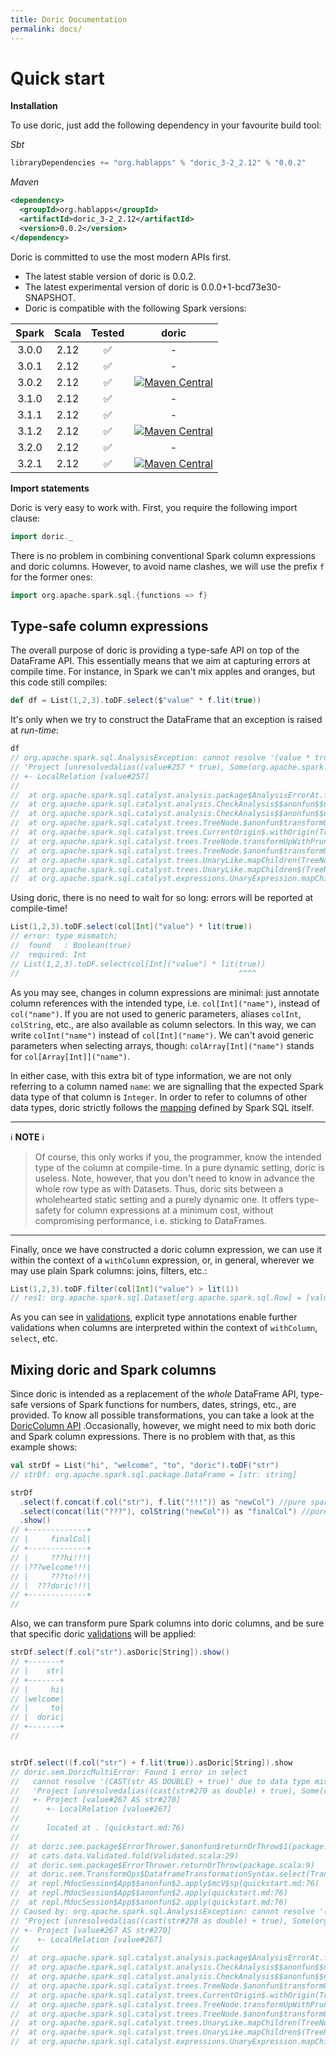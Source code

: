 ```yaml
---
title: Doric Documentation
permalink: docs/
---
```



# Quick start

__Installation__

To use doric, just add the following dependency in your favourite build tool:

_Sbt_
```scala
libraryDependencies += "org.hablapps" % "doric_3-2_2.12" % "0.0.2"
```
_Maven_
```xml
<dependency>
  <groupId>org.hablapps</groupId>
  <artifactId>doric_3-2_2.12</artifactId>
  <version>0.0.2</version>
</dependency>
```

Doric is committed to use the most modern APIs first.
<!-- * Doric is compatible with Spark version 3.2.1. -->
* The latest stable version of doric is 0.0.2.
* The latest experimental version of doric is 0.0.0+1-bcd73e30-SNAPSHOT.
* Doric is compatible with the following Spark versions:

| Spark | Scala | Tested | doric |
|:-----:|:-----:|:------:|:-----:|
| 3.0.0 | 2.12  |   ✅   |   -   |
| 3.0.1 | 2.12  |   ✅   |   -   |
| 3.0.2 | 2.12  |   ✅   | [![Maven Central](https://img.shields.io/maven-central/v/org.hablapps/doric_3-0_2.12)](https://mvnrepository.com/artifact/org.hablapps/doric_3-0_2.12/0.0.2) |
| 3.1.0 | 2.12  |   ✅   |   -   |
| 3.1.1 | 2.12  |   ✅   |   -   |
| 3.1.2 | 2.12  |   ✅   | [![Maven Central](https://img.shields.io/maven-central/v/org.hablapps/doric_3-1_2.12)](https://mvnrepository.com/artifact/org.hablapps/doric_3-1_2.12/0.0.2) |
| 3.2.0 | 2.12  |   ✅   |   -   |
| 3.2.1 | 2.12  |   ✅   | [![Maven Central](https://img.shields.io/maven-central/v/org.hablapps/doric_3-2_2.12)](https://mvnrepository.com/artifact/org.hablapps/doric_3-2_2.12/0.0.2) |


__Import statements__

Doric is very easy to work with. First, you require the following import clause:

```scala
import doric._
```

There is no problem in combining conventional Spark column expressions and doric columns.
However, to avoid name clashes, we will use the prefix `f` for the former ones:

```scala
import org.apache.spark.sql.{functions => f}
``` 

## Type-safe column expressions

The overall purpose of doric is providing a type-safe API on top of the DataFrame API. This essentially means 
that we aim at capturing errors at compile time. For instance, in Spark we can't mix apples and oranges, but this 
code still compiles:
```scala
def df = List(1,2,3).toDF.select($"value" * f.lit(true))
```
It's only when we try to construct the DataFrame that an exception is raised at _run-time_:
```scala
df
// org.apache.spark.sql.AnalysisException: cannot resolve '(value * true)' due to data type mismatch: differing types in '(value * true)' (int and boolean).;
// 'Project [unresolvedalias((value#257 * true), Some(org.apache.spark.sql.Column$$Lambda$4027/0x000000010174b040@3922d6ef))]
// +- LocalRelation [value#257]
// 
// 	at org.apache.spark.sql.catalyst.analysis.package$AnalysisErrorAt.failAnalysis(package.scala:42)
// 	at org.apache.spark.sql.catalyst.analysis.CheckAnalysis$$anonfun$$nestedInanonfun$checkAnalysis$1$2.applyOrElse(CheckAnalysis.scala:190)
// 	at org.apache.spark.sql.catalyst.analysis.CheckAnalysis$$anonfun$$nestedInanonfun$checkAnalysis$1$2.applyOrElse(CheckAnalysis.scala:175)
// 	at org.apache.spark.sql.catalyst.trees.TreeNode.$anonfun$transformUpWithPruning$2(TreeNode.scala:535)
// 	at org.apache.spark.sql.catalyst.trees.CurrentOrigin$.withOrigin(TreeNode.scala:82)
// 	at org.apache.spark.sql.catalyst.trees.TreeNode.transformUpWithPruning(TreeNode.scala:535)
// 	at org.apache.spark.sql.catalyst.trees.TreeNode.$anonfun$transformUpWithPruning$1(TreeNode.scala:532)
// 	at org.apache.spark.sql.catalyst.trees.UnaryLike.mapChildren(TreeNode.scala:1122)
// 	at org.apache.spark.sql.catalyst.trees.UnaryLike.mapChildren$(TreeNode.scala:1121)
// 	at org.apache.spark.sql.catalyst.expressions.UnaryExpression.mapChildren(Expression.scala:467)
```

Using doric, there is no need to wait for so long: errors will be reported at compile-time!
```scala
List(1,2,3).toDF.select(col[Int]("value") * lit(true))
// error: type mismatch;
//  found   : Boolean(true)
//  required: Int
// List(1,2,3).toDF.select(col[Int]("value") * lit(true))
//                                                 ^^^^
```

As you may see, changes in column expressions are minimal: just annotate column references with the intended type, 
i.e. `col[Int]("name")`, instead of `col("name")`. If you are not used to generic parameters, aliases `colInt`, `colString`, etc., are also available as column selectors.
In this way, we can write `colInt("name")` instead of `col[Int]("name")`. We can't avoid generic parameters when
selecting arrays, though: `colArray[Int]("name")` stands for `col[Array[Int]]("name")`.

In either case, with this extra bit of type information, we are not only
referring to a column named `name`: we are signalling that the expected Spark data type of that column is `Integer`. 
In order to refer to columns of other data types, doric strictly follows the 
[mapping](https://spark.apache.org/docs/latest/sql-ref-datatypes.html) defined by Spark SQL itself. 

---
ℹ️ **NOTE** ℹ️

> Of course, this only works if you, the programmer, know the intended type 
of the column at compile-time. In a pure dynamic setting, doric is useless. Note, however, that you don't need to know 
in advance the whole row type as with Datasets. Thus, doric sits between a wholehearted static setting and a 
purely dynamic one. It offers type-safety for column expressions at a minimum cost, without compromising performance, 
i.e. sticking to DataFrames.

---

Finally, once we have constructed a doric column expression, we can use it within the context of a `withColumn` expression, 
or, in general, wherever we may use plain Spark columns: joins, filters, etc.:

```scala
List(1,2,3).toDF.filter(col[Int]("value") > lit(1))
// res1: org.apache.spark.sql.Dataset[org.apache.spark.sql.Row] = [value: int]
```

As you can see in [validations](validations.md), explicit type annotations enable further validations when columns
are interpreted within the context of `withColumn`, `select`, etc.

## Mixing doric and Spark columns

Since doric is intended as a replacement of the _whole_ DataFrame API, type-safe versions of Spark functions 
for numbers, dates, strings, etc., are provided. To know all possible transformations, you can take a look at 
the [DoricColumn API](https://www.hablapps.com/doric/docs/api/latest/doric/DoricColumn.html) .Occasionally, however, we might need to mix 
both doric and Spark column expressions. There is no problem with that, as this example shows: 

```scala
val strDf = List("hi", "welcome", "to", "doric").toDF("str")
// strDf: org.apache.spark.sql.package.DataFrame = [str: string]

strDf
  .select(f.concat(f.col("str"), f.lit("!!!")) as "newCol") //pure spark
  .select(concat(lit("???"), colString("newCol")) as "finalCol") //pure and sweet doric
  .show()
// +-------------+
// |     finalCol|
// +-------------+
// |     ???hi!!!|
// |???welcome!!!|
// |     ???to!!!|
// |  ???doric!!!|
// +-------------+
//
```

Also, we can transform pure Spark columns into doric columns, and be sure that specific doric [validations](validations.md)
will be applied:
```scala
strDf.select(f.col("str").asDoric[String]).show()
// +-------+
// |    str|
// +-------+
// |     hi|
// |welcome|
// |     to|
// |  doric|
// +-------+
//
```

```scala

strDf.select((f.col("str") + f.lit(true)).asDoric[String]).show
// doric.sem.DoricMultiError: Found 1 error in select
//   cannot resolve '(CAST(str AS DOUBLE) + true)' due to data type mismatch: differing types in '(CAST(str AS DOUBLE) + true)' (double and boolean).;
//   'Project [unresolvedalias((cast(str#270 as double) + true), Some(org.apache.spark.sql.Column$$Lambda$4027/0x000000010174b040@3922d6ef))]
//   +- Project [value#267 AS str#270]
//      +- LocalRelation [value#267]
//   
//   	located at . (quickstart.md:76)
// 
// 	at doric.sem.package$ErrorThrower.$anonfun$returnOrThrow$1(package.scala:9)
// 	at cats.data.Validated.fold(Validated.scala:29)
// 	at doric.sem.package$ErrorThrower.returnOrThrow(package.scala:9)
// 	at doric.sem.TransformOps$DataframeTransformationSyntax.select(TransformOps.scala:139)
// 	at repl.MdocSession$App$$anonfun$2.apply$mcV$sp(quickstart.md:76)
// 	at repl.MdocSession$App$$anonfun$2.apply(quickstart.md:76)
// 	at repl.MdocSession$App$$anonfun$2.apply(quickstart.md:76)
// Caused by: org.apache.spark.sql.AnalysisException: cannot resolve '(CAST(str AS DOUBLE) + true)' due to data type mismatch: differing types in '(CAST(str AS DOUBLE) + true)' (double and boolean).;
// 'Project [unresolvedalias((cast(str#270 as double) + true), Some(org.apache.spark.sql.Column$$Lambda$4027/0x000000010174b040@3922d6ef))]
// +- Project [value#267 AS str#270]
//    +- LocalRelation [value#267]
// 
// 	at org.apache.spark.sql.catalyst.analysis.package$AnalysisErrorAt.failAnalysis(package.scala:42)
// 	at org.apache.spark.sql.catalyst.analysis.CheckAnalysis$$anonfun$$nestedInanonfun$checkAnalysis$1$2.applyOrElse(CheckAnalysis.scala:190)
// 	at org.apache.spark.sql.catalyst.analysis.CheckAnalysis$$anonfun$$nestedInanonfun$checkAnalysis$1$2.applyOrElse(CheckAnalysis.scala:175)
// 	at org.apache.spark.sql.catalyst.trees.TreeNode.$anonfun$transformUpWithPruning$2(TreeNode.scala:535)
// 	at org.apache.spark.sql.catalyst.trees.CurrentOrigin$.withOrigin(TreeNode.scala:82)
// 	at org.apache.spark.sql.catalyst.trees.TreeNode.transformUpWithPruning(TreeNode.scala:535)
// 	at org.apache.spark.sql.catalyst.trees.TreeNode.$anonfun$transformUpWithPruning$1(TreeNode.scala:532)
// 	at org.apache.spark.sql.catalyst.trees.UnaryLike.mapChildren(TreeNode.scala:1122)
// 	at org.apache.spark.sql.catalyst.trees.UnaryLike.mapChildren$(TreeNode.scala:1121)
// 	at org.apache.spark.sql.catalyst.expressions.UnaryExpression.mapChildren(Expression.scala:467)
```
